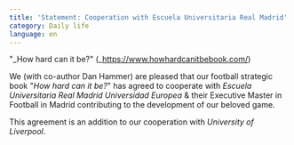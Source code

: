 ```yaml
---
title: 'Statement: Cooperation with Escuela Universitaria Real Madrid'
category: Daily life
language: en
---
```

"_How hard can it be?" (_https://www.howhardcanitbebook.com/)

We (with co-author Dan Hammer) are pleased that our football strategic book "_How hard can it be?_" has agreed to cooperate with _Escuela Universitaria Real Madrid Universidad Europea_ & their Executive Master in Football in Madrid contributing to the development of our beloved game.

This agreement is an addition to our cooperation with _University of Liverpool_.
